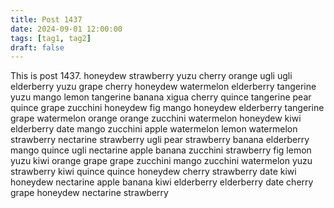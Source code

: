 ```yaml
---
title: Post 1437
date: 2024-09-01 12:00:00
tags: [tag1, tag2]
draft: false
---
```

This is post 1437.
honeydew
strawberry
yuzu
cherry
orange
ugli
ugli
elderberry
yuzu
grape
cherry
honeydew
watermelon
elderberry
tangerine
yuzu
mango
lemon
tangerine
banana
xigua
cherry
quince
tangerine
pear
quince
grape
zucchini
honeydew
fig
mango
honeydew
elderberry
tangerine
grape
watermelon
orange
orange
zucchini
watermelon
honeydew
kiwi
elderberry
date
mango
zucchini
apple
watermelon
lemon
watermelon
strawberry
nectarine
strawberry
ugli
pear
strawberry
banana
elderberry
mango
quince
ugli
nectarine
apple
banana
zucchini
strawberry
fig
lemon
yuzu
kiwi
orange
grape
grape
zucchini
mango
zucchini
watermelon
yuzu
strawberry
kiwi
quince
quince
honeydew
cherry
strawberry
date
kiwi
honeydew
nectarine
apple
banana
kiwi
elderberry
elderberry
date
cherry
grape
honeydew
nectarine
strawberry
